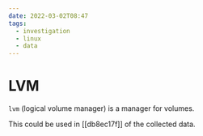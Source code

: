 ```yaml
---
date: 2022-03-02T08:47
tags:
  - investigation
  - linux
  - data
---
```


# LVM

`lvm` (logical volume manager) is a manager for volumes.

This could be used in [[db8ec17f]] of the collected data.
